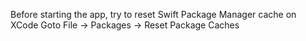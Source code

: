 Before starting the app, try to reset Swift Package Manager cache on XCode
Goto File -> Packages -> Reset Package Caches
